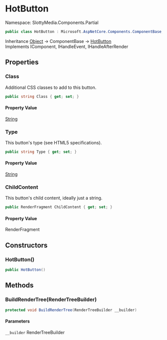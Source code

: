 # HotButton

Namespace: SlottyMedia.Components.Partial

```csharp
public class HotButton : Microsoft.AspNetCore.Components.ComponentBase, Microsoft.AspNetCore.Components.IComponent, Microsoft.AspNetCore.Components.IHandleEvent, Microsoft.AspNetCore.Components.IHandleAfterRender
```

Inheritance [Object](https://docs.microsoft.com/en-us/dotnet/api/system.object) → ComponentBase → [HotButton](./slottymedia.components.partial.hotbutton.md)<br>
Implements IComponent, IHandleEvent, IHandleAfterRender

## Properties

### **Class**

Additional CSS classes to add to this button.

```csharp
public string Class { get; set; }
```

#### Property Value

[String](https://docs.microsoft.com/en-us/dotnet/api/system.string)<br>

### **Type**

This button's type (see HTML5 specifications).

```csharp
public string Type { get; set; }
```

#### Property Value

[String](https://docs.microsoft.com/en-us/dotnet/api/system.string)<br>

### **ChildContent**

This button's child content, ideally just a string.

```csharp
public RenderFragment ChildContent { get; set; }
```

#### Property Value

RenderFragment<br>

## Constructors

### **HotButton()**

```csharp
public HotButton()
```

## Methods

### **BuildRenderTree(RenderTreeBuilder)**

```csharp
protected void BuildRenderTree(RenderTreeBuilder __builder)
```

#### Parameters

`__builder` RenderTreeBuilder<br>
